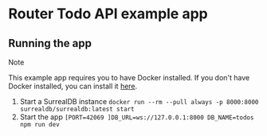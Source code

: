 # Router Todo API example app

## Running the app

> [!NOTE]
> This example app requires you to have Docker installed.
> If you don't have Docker installed, you can install it [here](https://www.docker.com/products/docker-desktop).

1. Start a SurrealDB instance `docker run --rm --pull always -p 8000:8000 surrealdb/surrealdb:latest start`
2. Start the app `[PORT=42069 ]DB_URL=ws://127.0.0.1:8000 DB_NAME=todos npm run dev`
